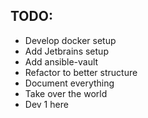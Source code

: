 ## TODO:

* Develop docker setup
* Add Jetbrains setup
* Add ansible-vault
* Refactor to better structure
* Document everything
* Take over the world
* Dev 1 here
